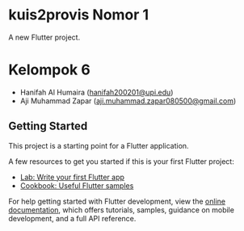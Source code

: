 # kuis2provis Nomor 1

A new Flutter project.

# Kelompok 6
- Hanifah Al Humaira (hanifah200201@upi.edu) 
- Aji Muhammad Zapar (aji.muhammad.zapar080500@gmail.com)

## Getting Started

This project is a starting point for a Flutter application.

A few resources to get you started if this is your first Flutter project:

- [Lab: Write your first Flutter app](https://docs.flutter.dev/get-started/codelab)
- [Cookbook: Useful Flutter samples](https://docs.flutter.dev/cookbook)

For help getting started with Flutter development, view the
[online documentation](https://docs.flutter.dev/), which offers tutorials,
samples, guidance on mobile development, and a full API reference.

